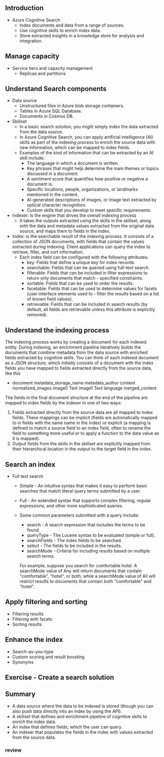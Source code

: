 ## Introduction
  - Azure Cognitive Search
    - Index documents and data from a range of sources.
    - Use cognitive skills to enrich index data.
    - Store extracted insights in a knowledge store for analysis and integration.
## Manage capacity
  - Service tiers and capacity management
    - Replicas and partitions
## Understand Search components
  - Data source
    - Unstructured files in Azure blob storage containers.
    - Tables in Azure SQL Database.
    - Documents in Cosmos DB.
  - Skillset
    - In a basic search solution, you might simply index the data extracted from the data source. 
    - In Azure Cognitive Search, you can apply artificial intelligence (AI) skills as part of the indexing process to enrich the source data with new information, which can be mapped to index fields.
    - Examples of the kind of information that can be extracted by an AI skill include:
      - The language in which a document is written.
      - Key phrases that might help determine the main themes or topics discussed in a document.
      - A sentiment score that quantifies how positive or negative a document is.
      - Specific locations, people, organizations, or landmarks mentioned in the content.
      - AI-generated descriptions of images, or image text extracted by optical character recognition.
      - Custom skills that you develop to meet specific requirements.
  - Indexer: is the engine that drives the overall indexing process
    - It takes the outputs extracted using the skills in the skillset, along with the data and metadata values extracted from the original data source, and maps them to fields in the index.
  - Index: is the searchable result of the indexing process. It consists of a collection of JSON documents, with fields that contain the values extracted during indexing. Client applications can query the index to retrieve, filter, and sort information.
    - Each index field can be configured with the following attributes:
      - key: Fields that define a unique key for index records.
      - searchable: Fields that can be queried using full-text search.
      - filterable: Fields that can be included in filter expressions to return only documents that match - specified constraints.
      - sortable: Fields that can be used to order the results.
      - facetable: Fields that can be used to determine values for facets (user interface elements used to - filter the results based on a list of known field values).
      - retrievable: Fields that can be included in search results (by default, all fields are retrievable unless this attribute is explicitly removed).
## Understand the indexing process
The indexing process works by creating a document for each indexed entity. During indexing, an enrichment pipeline iteratively builds the documents that combine metadata from the data source with enriched fields extracted by cognitive skills. You can think of each indexed document as a JSON structure, which initially consists of a document with the index fields you have mapped to fields extracted directly from the source data, like this
  - document
      metadata_storage_name
      metadata_author
      content
      normalized_images
        image0
          Text
        image1
          Text
      language
      merged_content

The fields in the final document structure at the end of the pipeline are mapped to index fields by the indexer in one of two ways:

  1. Fields extracted directly from the source data are all mapped to index fields. These mappings can be implicit (fields are automatically mapped to in fields with the same name in the index) or explicit (a mapping is defined to match a source field to an index field, often to rename the field to something more useful or to apply a function to the data value as it is mapped).
  2. Output fields from the skills in the skillset are explicitly mapped from their hierarchical location in the output to the target field in the index.

## Search an index
  - Full text search
    - Simple - An intuitive syntax that makes it easy to perform basic searches that match literal query terms submitted by a user.
    - Full - An extended syntax that supports complex filtering, regular expressions, and other more sophisticated queries.
    - Some common parameters submitted with a query include:
      - search - A search expression that includes the terms to be found.
      - queryType - The Lucene syntax to be evaluated (simple or full).
      - searchFields - The index fields to be searched.
      - select - The fields to be included in the results.
      - searchMode - Criteria for including results based on multiple search terms. 
      
      For example, suppose you search for comfortable hotel. A searchMode value of Any will return documents that contain "comfortable", "hotel", or both; while a searchMode value of All will restrict results to documents that contain both "comfortable" and "hotel".
## Apply filtering and sorting
  - Filtering results
  - Filtering with facets
  - Sorting results
## Enhance the index
  - Search-as-you-type
  - Custom scoring and result boosting
  - Synonyms
## Exercise - Create a search solution
## Summary
  - A data source where the data to be indexed is stored (though you can also push data directly into an index by using the API).
  - A skillset that defines and enrichment pipeline of cognitive skills to enrich the index data.
  - An index that defines fields, which the user can query.
  - An indexer that populates the fields in the index with values extracted from the source data.

### review